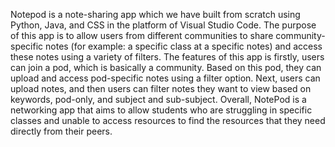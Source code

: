 Notepod is a note-sharing app which we have built from scratch using Python, Java, and CSS in the platform of Visual Studio Code. The purpose of this app is to allow users from different communities to share community-specific notes (for example: a specific class at a specific notes) and access these notes using a variety of filters. The features of this app is firstly, users can join a pod, which is basically a community. Based on this pod, they can upload and access pod-specific notes using a filter option. Next, users can upload notes, and then users can filter notes they want to view based on keywords, pod-only, and subject and sub-subject. Overall, NotePod is a networking app that aims to allow students who are struggling in specific classes and unable to access resources to find the resources that they need directly from their peers.

